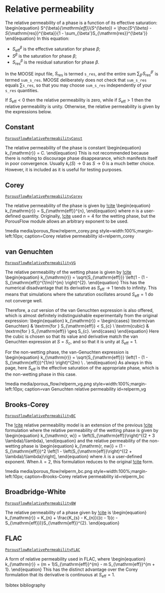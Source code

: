 # Relative permeability

The relative permeability of a phase is a function of its effective
saturation:
\begin{equation}
S^{\beta}_{\mathrm{eff}}(S^{\beta}) = \frac{S^{\beta} - S_{\mathrm{res}}^{\beta}}{1 -
  \sum_{\beta'}S_{\mathrm{res}}^{\beta'}}
\end{equation}
In this equation:

- $S^{\beta}_{\mathrm{eff}}$ is the effective saturation for phase $\beta$;
- $S^{\beta}$ is the saturation for phase $\beta$;
- $S_{\mathrm{res}}^{\beta}$ is the residual saturation for phase $\beta$.

In the MOOSE input file, $S_{\mathrm{res}}$ is termed `s_res`, and the entire sum $\sum_{\beta'}S_{\mathrm{res}}^{\beta'}$ is termed `sum_s_res`.  MOOSE deliberately does not check that `sum_s_res` equals $\sum$`s_res`, so that you may choose `sum_s_res` independently of your `s_res` quantities.

If $S_{\mathrm{eff}} < 0$ then the relative permeability is zero, while if $S_{\mathrm{eff}}>1$ then the relative permeability is unity.  Otherwise, the relative permeability is given by the expressions below.

## Constant

[`PorousFlowRelativePermeabilityConst`](/PorousFlowRelativePermeabilityConst.md)

The relative permeability of the phase is constant
\begin{equation}
k_{\mathrm{r}} = C.
\end{equation}
This is not recommended because there is nothing to discourage phase
disappearance, which manifests itself in poor convergence.  Usually
$k_{\mathrm{r}}(S) \rightarrow 0$ as $S\rightarrow 0$ is a much better
choice. However, it is included as it is useful for testing purposes.

## Corey

[`PorousFlowRelativePermeabilityCorey`](/PorousFlowRelativePermeabilityCorey.md)

The relative permeability of the phase is given by [!cite](corey1954)
\begin{equation}
k_{\mathrm{r}} = S_{\mathrm{eff}}^{n},
\end{equation}
where $n$ is a user-defined quantity. Originally, [!cite](corey1954) used $n = 4$ for the wetting phase, but the PorousFlow module allows an arbitrary exponent to be used.

!media media/porous_flow/relperm_corey.png style=width:100%;margin-left:10px; caption=Corey relative permeability id=relperm_corey


## van Genuchten

[`PorousFlowRelativePermeabilityVG`](/PorousFlowRelativePermeabilityVG.md)

The relative permeability of the wetting phase is given by [!cite](vangenuchten1980)
\begin{equation}
k_{\mathrm{r}} = \sqrt{S_{\mathrm{eff}}} \left(1 - (1 -
S_{\mathrm{eff}}^{1/m})^{m} \right)^{2}.
\end{equation}
This has the numerical disadvantage that its derivative as
$S_{\mathrm{eff}}\rightarrow 1$ tends to infinity.  This means that
simulations where the saturation oscillates around
$S_{\mathrm{eff}}=1$ do not converge well.

Therefore, a *cut* version of the van Genuchten expression is also offered, which is
almost definitely indistinguishable experimentally from the original expression:
\begin{equation}
k_{\mathrm{r}} =
\begin{cases}
\textrm{van Genuchten} & \textrm{for } S_{\mathrm{eff}} < S_{c} \\
\textrm{cubic} & \textrm{for } S_{\mathrm{eff}} \geq S_{c}.
\end{cases}
\end{equation}
Here the cubic is chosen so that its value and derivative match the
van Genuchten expression at $S=S_{c}$, and so that it is unity at
$S_{\mathrm{eff}}=1$.

For the non-wetting phase, the van-Genuchten expression is
\begin{equation}
k_{\mathrm{r}} = \sqrt{S_{\mathrm{eff}}} \left(1 - (1 -
S_{\mathrm{eff}})^{1/m} \right)^{2m} \ .
\end{equation}
As always in this page, here $S_{\mathrm{eff}}$ is the effective saturation of the appropriate phase, which is the non-wetting phase in this case.


!media media/porous_flow/relperm_vg.png style=width:100%;margin-left:10px; caption=van Genuchten relative permeability id=relperm_vg

## Brooks-Corey

[`PorousFlowRelativePermeabilityBC`](/PorousFlowRelativePermeabilityBC.md)

The [!cite](brookscorey1966) relative permeability model is an extension of the previous  [!cite](corey1954) formulation where the relative permeability of the wetting phase is given by
\begin{equation}
k_{\mathrm{r, w}} = \left(S_{\mathrm{eff}}\right)^{(2 + 3 \lambda)/\lambda},
\end{equation}
and the relative permeability of the non-wetting phase is
\begin{equation}
k_{\mathrm{r, nw}} = (1 - S_{\mathrm{eff}})^2 \left[1 - \left(S_{\mathrm{eff}}\right)^{(2 + \lambda)/\lambda}\right],
\end{equation}
where $\lambda$ is a user-defined exponent. When $\lambda = 2$, this formulation reduces
to the original [!cite](corey1954) form.

!media media/porous_flow/relperm_bc.png style=width:100%;margin-left:10px; caption=Brooks-Corey relative permeability id=relperm_bc

## Broadbridge-White

[`PorousFlowRelativePermeabilityBW`](/PorousFlowRelativePermeabilityBW.md)

The relative permeability of a phase given by [!cite](broadbridge1988) is
\begin{equation}
k_{\mathrm{r}} = K_{n} + \frac{K_{s} - K_{n}}{(c - 1)(c -
  S_{\mathrm{eff}})}S_{\mathrm{eff}}^{2}.
\end{equation}

## FLAC

[`PorousFlowRelativePermeabilityFLAC`](/PorousFlowRelativePermeabilityFLAC.md)

A form of relative permeability used in FLAC, where
\begin{equation}
k_{\mathrm{r}} = (m + 1)S_{\mathrm{eff}}^{m} - m S_{\mathrm{eff}}^{m + 1}.
\end{equation}
This has the distinct advantage over the Corey formulation that its
derivative is continuous at $S_{\mathrm{eff}}=1$.


!bibtex bibliography

